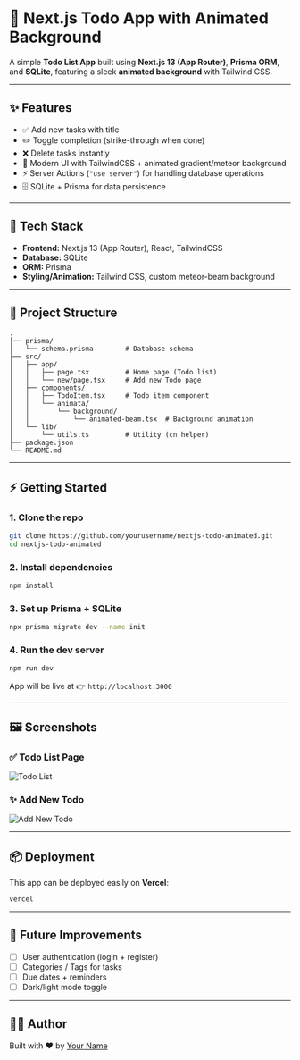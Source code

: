 # 🌌 Next.js Todo App with Animated Background

A simple **Todo List App** built using **Next.js 13 (App Router)**, **Prisma ORM**, and **SQLite**, featuring a sleek **animated background** with Tailwind CSS.

---

## ✨ Features
- ✅ Add new tasks with title  
- ✏️ Toggle completion (strike-through when done)  
- ❌ Delete tasks instantly  
- 🎨 Modern UI with TailwindCSS + animated gradient/meteor background  
- ⚡ Server Actions (`"use server"`) for handling database operations  
- 🗄️ SQLite + Prisma for data persistence  

---

## 🚀 Tech Stack
- **Frontend:** Next.js 13 (App Router), React, TailwindCSS  
- **Database:** SQLite  
- **ORM:** Prisma  
- **Styling/Animation:** Tailwind CSS, custom meteor-beam background  

---

## 📂 Project Structure
```
.
├── prisma/
│   └── schema.prisma        # Database schema
├── src/
│   ├── app/
│   │   ├── page.tsx         # Home page (Todo list)
│   │   └── new/page.tsx     # Add new Todo page
│   ├── components/
│   │   ├── TodoItem.tsx     # Todo item component
│   │   └── animata/
│   │       └── background/
│   │           └── animated-beam.tsx  # Background animation
│   └── lib/
│       └── utils.ts         # Utility (cn helper)
├── package.json
└── README.md
```

---

## ⚡ Getting Started

### 1. Clone the repo
```bash
git clone https://github.com/yourusername/nextjs-todo-animated.git
cd nextjs-todo-animated
```

### 2. Install dependencies
```bash
npm install
```

### 3. Set up Prisma + SQLite
```bash
npx prisma migrate dev --name init
```

### 4. Run the dev server
```bash
npm run dev
```
App will be live at 👉 `http://localhost:3000`

---

## 🖼️ Screenshots

### ✅ Todo List Page
![Todo List](./screenshots/home.png)

### ✨ Add New Todo
![Add New Todo](./screenshots/new.png)

---

## 📦 Deployment
This app can be deployed easily on **Vercel**:

```bash
vercel
```

---

## 🔮 Future Improvements
- [ ] User authentication (login + register)  
- [ ] Categories / Tags for tasks  
- [ ] Due dates + reminders  
- [ ] Dark/light mode toggle  

---

## 👨‍💻 Author
Built with ❤️ by [Your Name](https://github.com/yourusername)  
